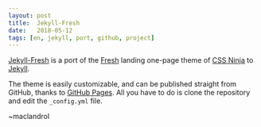 ```yaml
---
layout: post
title:  Jekyll-Fresh
date:   2018-05-12
tags: [en, jekyll, port, github, project]
---
```


[Jekyll-Fresh]() is a port of the [Fresh](https://github.com/cssninjaStudio/fresh) landing one-page theme of [CSS Ninja](https://cssninja.io/) to [Jekyll](http://jekyllrb.com/). 

<!--more-->
The theme is easily customizable, and can be published straight from GitHub, thanks to [GitHub Pages](https://pages.github.com/). All you have to do is clone the repository and edit the `_config.yml` file. 

<span class="More"> ~maclandrol</span>